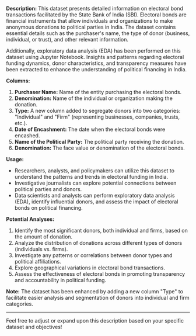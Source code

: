 **Description:**
This dataset presents detailed information on electoral bond transactions facilitated by the State Bank of India (SBI). Electoral bonds are financial instruments that allow individuals and organizations to make anonymous donations to political parties in India. The dataset contains essential details such as the purchaser's name, the type of donor (business, individual, or trust), and other relevant information.

Additionally, exploratory data analysis (EDA) has been performed on this dataset using Jupyter Notebook. Insights and patterns regarding electoral funding dynamics, donor characteristics, and transparency measures have been extracted to enhance the understanding of political financing in India.

**Columns:**
1. **Purchaser Name:** Name of the entity purchasing the electoral bonds.
2. **Denomination:** Name of the individual or organization making the donation.
3. **Type:** A new column added to segregate donors into two categories: "Individual" and "Firm" (representing businesses, companies, trusts, etc.).
4. **Date of Encashment:** The date when the electoral bonds were encashed.
5. **Name of the Political Party:** The political party receiving the donation.
6. **Denomination:** The face value or denomination of the electoral bonds.

**Usage:**
- Researchers, analysts, and policymakers can utilize this dataset to understand the patterns and trends in electoral funding in India.
- Investigative journalists can explore potential connections between political parties and donors.
- Data scientists and analysts can perform exploratory data analysis (EDA), identify influential donors, and assess the impact of electoral bonds on political financing.

**Potential Analyses:**
1. Identify the most significant donors, both individual and firms, based on the amount of donation.
2. Analyze the distribution of donations across different types of donors (individuals vs. firms).
3. Investigate any patterns or correlations between donor types and political affiliations.
4. Explore geographical variations in electoral bond transactions.
5. Assess the effectiveness of electoral bonds in promoting transparency and accountability in political funding.

**Note:** The dataset has been enhanced by adding a new column "Type" to facilitate easier analysis and segmentation of donors into individual and firm categories.

---

Feel free to adjust or expand upon this description based on your specific dataset and objectives!
